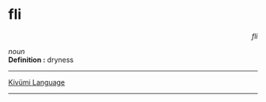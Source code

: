 
# fli

<div align="right"><i>fli</i></div>

*noun*  
**Definition :** dryness  

---

[Kivümi Language](../README.md)

---
